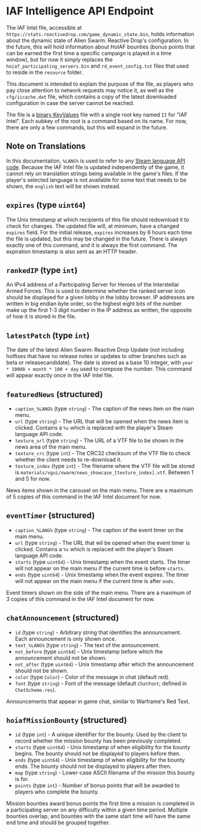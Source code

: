 # IAF Intelligence API Endpoint

The IAF Intel file, accessible at `https://stats.reactivedrop.com/game_dynamic_state.bin`, holds information about the dynamic state of Alien Swarm: Reactive Drop's configuration. In the future, this will hold information about HoIAF bounties (bonus points that can be earned the first time a specific campaign is played in a time window), but for now it simply replaces the `hoiaf_participating_servers.bin` and `rd_event_config.txt` files that used to reside in the `resource` folder.

This document is intended to explain the purpose of the file, as players who pay close attention to network requests may notice it, as well as the `cfg/iicache.dat` file, which contains a copy of the latest downloaded configuration in case the server cannot be reached.

The file is a [binary KeyValues](https://developer.valvesoftware.com/wiki/Binary_VDF) file with a single root key named `II` for "IAF Intel". Each subkey of the root is a command based on its name. For now, there are only a few commands, but this will expand in the future.

## Note on Translations

In this documentation, `%LANG%` is used to refer to any [Steam language API code](https://partner.steamgames.com/doc/store/localization/languages). Because the IAF Intel file is updated independently of the game, it cannot rely on translation strings being available in the game's files. If the player's selected language is not available for some text that needs to be shown, the `english` text will be shown instead.

## `expires` (type `uint64`)

The Unix timestamp at which recipients of this file should redownload it to check for changes. The updated file will, at minimum, have a changed `expires` field. For the initial release, `expires` increases by 6 hours each time the file is updated, but this may be changed in the future. There is always exactly one of this command, and it is always the first command. The expiration timestamp is also sent as an HTTP header.

## `rankedIP` (type `int`)

An IPv4 address of a Participating Server for Heroes of the Interstellar Armed Forces. This is used to determine whether the ranked server icon should be displayed for a given lobby in the lobby browser. IP addresses are written in big endian byte order, so the highest eight bits of the number make up the first 1-3 digit number in the IP address as written, the opposite of how it is stored in the file.

## `latestPatch` (type `int`)

The date of the latest Alien Swarm: Reactive Drop Update (not including hotfixes that have no release notes or updates to other branches such as beta or releasecandidate). The date is stored as a base 10 integer, with `year * 10000 + month * 100 + day` used to compose the number. This command will appear exactly once in the IAF Intel file.

## `featuredNews` (structured)

- `caption_%LANG%` (type `string`) - The caption of the news item on the main menu.
- `url` (type `string`) - The URL that will be opened when the news item is clicked. Contains a `%s` which is replaced with the player's Steam language API code.
- `texture_url` (type `string`) - The URL of a VTF file to be shown in the news area of the main menu.
- `texture_crc` (type `int`) - The CRC32 checksum of the VTF file to check whether the client needs to re-download it.
- `texture_index` (type `int`) - The filename where the VTF file will be stored is `materials/vgui/swarm/news_showcase_[texture_index].vtf`. Between 1 and 5 for now.

News items shown in the carousel on the main menu. There are a maximum of 5 copies of this command in the IAF Intel document for now.

## `eventTimer` (structured)

- `caption_%LANG%` (type `string`) - The caption of the event timer on the main menu.
- `url` (type `string`) - The URL that wil be opened when the event timer is clicked. Contains a `%s` which is replaced with the player's Steam language API code.
- `starts` (type `uint64`) - Unix timestamp when the event starts. The timer will not appear on the main menu if the current time is before `starts`.
- `ends` (type `uint64`) - Unix timestamp when the event expires. The timer will not appear on the main menu if the current time is after `ends`.

Event timers shown on the side of the main menu. There are a maximum of 3 copies of this command in the IAF Intel document for now.

## `chatAnnouncement` (structured)

- `id` (type `string`) - Arbitrary string that identifies the announcement. Each announcement is only shown once.
- `text_%LANG%` (type `string`) - The text of the announcement.
- `not_before` (type `uint64`) - Unix timestamp before which the announcement should not be shown.
- `not_after` (type `uint64`) - Unix timestamp after which the announcement should not be shown.
- `color` (type `Color`) - Color of the message in chat (default red).
- `font` (type `string`) - Font of the message (default `ChatFont`; defined in `ChatScheme.res`).

Announcements that appear in game chat, similar to Warframe's Red Text.

## `hoiafMissionBounty` (structured)

- `id` (type `int`) - A unique identifier for the bounty. Used by the client to record whether the mission bounty has been previously completed.
- `starts` (type `uint64`) - Unix timestamp of when eligibility for the bounty begins. The bounty should not be displayed to players before then.
- `ends` (type `uint64`) - Unix timestamp of when eligibility for the bounty ends. The bounty should not be displayed to players after then.
- `map` (type `string`) - Lower-case ASCII filename of the mission this bounty is for.
- `points` (type `int`) - Number of bonus points that will be awarded to players who complete the bounty.

Mission bounties award bonus points the first time a mission is completed in a participating server on any difficulty within a given time period. Multiple bounties overlap, and bounties with the same start time will have the same end time and should be grouped together.
